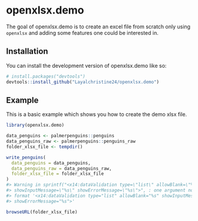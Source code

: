 
<!-- README.md is generated from README.Rmd. Please edit that file -->

# openxlsx.demo

<!-- badges: start -->
<!-- badges: end -->

The goal of openxlsx.demo is to create an excel file from scratch only
using `openxlsx` and adding some features one could be interested in.

## Installation

You can install the development version of openxlsx.demo like so:

``` r
# install.packages("devtools")
devtools::install_github("Layalchristine24/openxlsx.demo")
```

## Example

This is a basic example which shows you how to create the demo xlsx
file.

``` r
library(openxlsx.demo)

data_penguins <- palmerpenguins::penguins
data_penguins_raw <- palmerpenguins::penguins_raw
folder_xlsx_file <- tempdir()

write_penguins(
  data_penguins = data_penguins,
  data_penguins_raw = data_penguins_raw,
  folder_xlsx_file = folder_xlsx_file
)
#> Warning in sprintf("<x14:dataValidation type=\"list\" allowBlank=\"%s\"
#> showInputMessage=\"%s\" showErrorMessage=\"%s\">", : one argument not used by
#> format '<x14:dataValidation type="list" allowBlank="%s" showInputMessage="%s"
#> showErrorMessage="%s">'

browseURL(folder_xlsx_file)
```
